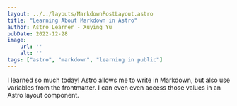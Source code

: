 ```yaml
---
layout: ../../layouts/MarkdownPostLayout.astro
title: "Learning About Markdown in Astro"
author: Astro Learner - Xuying Yu
pubDate: 2022-12-28
image: 
    url: '' 
    alt: ''
tags: ["astro", "markdown", "learning in public"]
---
```

I learned so much today! Astro allows me to write in Markdown, but also use variables from the frontmatter. I can even even access those values in an Astro layout component. 